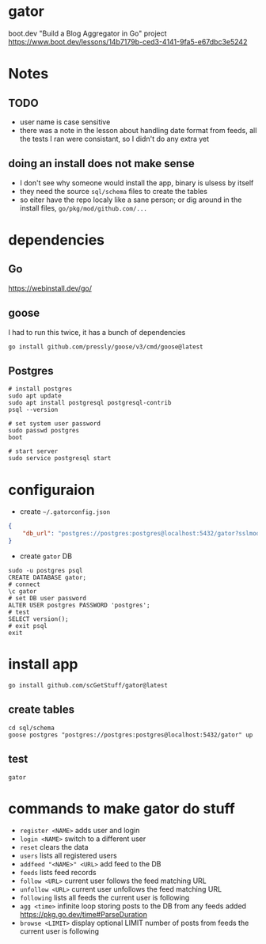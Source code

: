 # gator

boot.dev "Build a Blog Aggregator in Go" project  
https://www.boot.dev/lessons/14b7179b-ced3-4141-9fa5-e67dbc3e5242

# Notes

## TODO

-   user name is case sensitive
-   there was a note in the lesson about handling date format from feeds, all the tests I ran were consistant, so I didn't do any extra yet

## doing an install does not make sense

-   I don't see why someone would install the app, binary is ulsess by itself
-   they need the source `sql/schema` files to create the tables
-   so eiter have the repo localy like a sane person; or dig around in the install files, `go/pkg/mod/github.com/...`

# dependencies

## Go

https://webinstall.dev/go/

## goose

I had to run this twice, it has a bunch of dependencies

```shell
go install github.com/pressly/goose/v3/cmd/goose@latest
```

## Postgres

```shell
# install postgres
sudo apt update
sudo apt install postgresql postgresql-contrib
psql --version

# set system user password
sudo passwd postgres
boot

# start server
sudo service postgresql start
```

# configuraion

-   create `~/.gatorconfig.json`

```json
{
    "db_url": "postgres://postgres:postgres@localhost:5432/gator?sslmode=disable"
}
```

-   create `gator` DB

```shell
sudo -u postgres psql
CREATE DATABASE gator;
# connect
\c gator
# set DB user password
ALTER USER postgres PASSWORD 'postgres';
# test
SELECT version();
# exit psql
exit
```

# install app

```shell
go install github.com/scGetStuff/gator@latest
```

## create tables

```shell
cd sql/schema
goose postgres "postgres://postgres:postgres@localhost:5432/gator" up
```

## test

```shell
gator
```

# commands to make gator do stuff

-   `register <NAME>` adds user and login
-   `login <NAME>` switch to a different user
-   `reset` clears the data
-   `users` lists all registered users
-   `addfeed "<NAME>" <URL>` add feed to the DB
-   `feeds` lists feed records
-   `follow <URL>` current user follows the feed matching URL
-   `unfollow <URL>` current user unfollows the feed matching URL
-   `following` lists all feeds the current user is following
-   `agg <time>` infinite loop storing posts to the DB from any feeds added  
    https://pkg.go.dev/time#ParseDuration
-   `browse <LIMIT>` display optional LIMIT number of posts from feeds the current user is following
